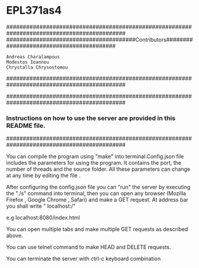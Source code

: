# EPL371as4


############################################################################################
#######################################Contributors#########################################
```
Andreas Charalampous
Modestos Ioannou
Chrystalla Chrysostomou
```

############################################################################################





############################################################################################

### Instructions on how to use the server are provided in this README file.

############################################################################################

You can compile the program using "make" into terminal.Config.json file includes the parameters
for using the program. It contains the port, the number of threads and the source folder.
All these parameters can change at any time by editing the file .

After configuring the config.json file you can "run" the server by executing the "./s" command 
into terminal, then you can open any browser (Mozilla Firefox , Google Chrome , Safari)
and make a GET request. At address bar you shall write " localhost:<port>/<file>"

e.g localhost:8080/index.html

You can open multiple tabs and make multiple GET requests as described above.

You can use telnet command to make HEAD and DELETE requests.

You can terminate the server with ctrl-c keyboard combination

